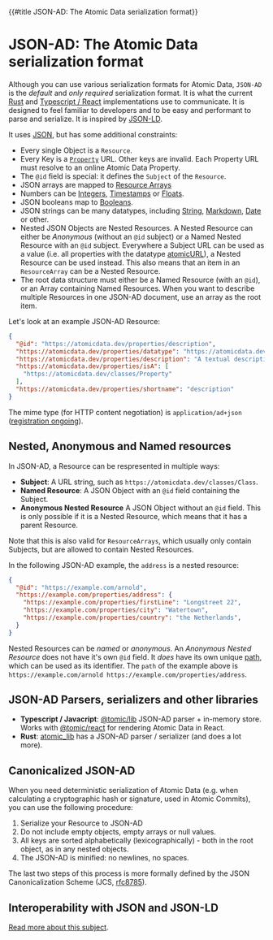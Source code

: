{{#title JSON-AD: The Atomic Data serialization format}}
# JSON-AD: The Atomic Data serialization format

Although you can use various serialization formats for Atomic Data, `JSON-AD` is the _default_ and _only required_ serialization format.
It is what the current [Rust](https://github.com/joepio/atomic) and [Typescript / React](https://github.com/joepio/atomic-data-browser) implementations use to communicate.
It is designed to feel familiar to developers and to be easy and performant to parse and serialize.
It is inspired by [JSON-LD](https://json-ld.org/).

It uses [JSON](https://www.ecma-international.org/publications-and-standards/standards/ecma-404/), but has some additional constraints:

- Every single Object is a `Resource`.
- Every Key is a [`Property`](https://atomicdata.dev/classes/Property) URL. Other keys are invalid. Each Property URL must resolve to an online Atomic Data Property.
- The `@id` field is special: it defines the `Subject` of the `Resource`.
- JSON arrays are mapped to [Resource Arrays](https://atomicdata.dev/datatypes/resourceArray)
- Numbers can be [Integers](https://atomicdata.dev/datatypes/integer), [Timestamps](https://atomicdata.dev/datatypes/timestamp) or [Floats](https://atomicdata.dev/datatypes/float).
- JSON booleans map to [Booleans](https://atomicdata.dev/datatypes/boolean).
- JSON strings can be many datatypes, including [String](https://atomicdata.dev/datatypes/string), [Markdown](https://atomicdata.dev/datatypes/markdown), [Date](https://atomicdata.dev/datatypes/date) or other.
- Nested JSON Objects are Nested Resources. A Nested Resource can either be _Anonymous_ (without an `@id` subject) or a Named Nested Resource with an `@id` subject. Everywhere a Subject URL can be used as a value (i.e. all properties with the datatype [atomicURL](https://atomicdata.dev/datatypes/atomicURL)), a Nested Resource can be used instead. This also means that an item in an `ResourceArray` can be a Nested Resource.
- The root data structure must either be a Named Resource (with an `@id`), or an Array containing Named Resources. When you want to describe multiple Resources in one JSON-AD document, use an array as the root item.

Let's look at an example JSON-AD Resource:

```json
{
  "@id": "https://atomicdata.dev/properties/description",
  "https://atomicdata.dev/properties/datatype": "https://atomicdata.dev/datatypes/markdown",
  "https://atomicdata.dev/properties/description": "A textual description of something. When making a description, make sure that the first few words tell the most important part. Give examples. Since the text supports markdown, you're free to use links and more.",
  "https://atomicdata.dev/properties/isA": [
    "https://atomicdata.dev/classes/Property"
  ],
  "https://atomicdata.dev/properties/shortname": "description"
}
```

The mime type (for HTTP content negotiation) is `application/ad+json` ([registration ongoing](https://github.com/ontola/atomic-data-docs/issues/60)).

## Nested, Anonymous and Named resources

In JSON-AD, a Resource can be respresented in multiple ways:

- **Subject**: A URL string, such as `https://atomicdata.dev/classes/Class`.
- **Named Resource**: A JSON Object with an `@id` field containing the Subject.
- **Anonymous Nested Resource** A JSON Object without an `@id` field. This is only possible if it is a Nested Resource, which means that it has a parent Resource.

Note that this is also valid for `ResourceArrays`, which usually only contain Subjects, but are allowed to contain Nested Resources.

In the following JSON-AD example, the `address` is a nested resource:

```json
{
  "@id": "https://example.com/arnold",
  "https://example.com/properties/address": {
    "https://example.com/properties/firstLine": "Longstreet 22",
    "https://example.com/properties/city": "Watertown",
    "https://example.com/properties/country": "the Netherlands",
  }
}
```

Nested Resources can be _named_ or _anonymous_. An _Anonymous Nested Resource_ does not have it's own `@id` field.
It _does_ have its own unique [path](./paths.md), which can be used as its identifier.
The `path` of the example above is `https://example.com/arnold https://example.com/properties/address`.

## JSON-AD Parsers, serializers and other libraries

- **Typescript / Javacript**: [@tomic/lib](https://www.npmjs.com/package/@tomic/lib) JSON-AD parser + in-memory store. Works with [@tomic/react](https://www.npmjs.com/package/@tomic/lib) for rendering Atomic Data in React.
- **Rust**: [atomic_lib](https://crates.io/crates/atomic_lib) has a JSON-AD parser / serializer (and does a lot more).

## Canonicalized JSON-AD

When you need deterministic serialization of Atomic Data (e.g. when calculating a cryptographic hash or signature, used in Atomic Commits), you can use the following procedure:

1. Serialize your Resource to JSON-AD
1. Do not include empty objects, empty arrays or null values.
1. All keys are sorted alphabetically (lexicographically) - both in the root object, as in any nested objects.
1. The JSON-AD is minified: no newlines, no spaces.

The last two steps of this process is more formally defined by the JSON Canonicalization Scheme (JCS, [rfc8785](https://tools.ietf.org/html/rfc8785)).

## Interoperability with JSON and JSON-LD

[Read more about this subject](../interoperability/json.md).
